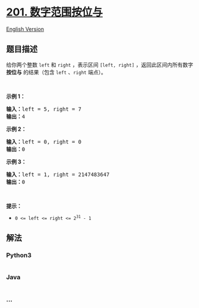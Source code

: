 # [201. 数字范围按位与](https://leetcode-cn.com/problems/bitwise-and-of-numbers-range)

[English Version](https://github.com/yanglr/leetcode-ac/blob/master/assets/0200-0299/0201.Bitwise%20AND%20of%20Numbers%20Range/README_EN.md)

## 题目描述

<!-- 这里写题目描述 -->

<p>给你两个整数 <code>left</code> 和 <code>right</code> ，表示区间 <code>[left, right]</code> ，返回此区间内所有数字 <strong>按位与</strong> 的结果（包含 <code>left</code> 、<code>right</code> 端点）。</p>

<p> </p>

<p><strong>示例 1：</strong></p>

<pre>
<strong>输入：</strong>left = 5, right = 7
<strong>输出：</strong>4
</pre>

<p><strong>示例 2：</strong></p>

<pre>
<strong>输入：</strong>left = 0, right = 0
<strong>输出：</strong>0
</pre>

<p><strong>示例 3：</strong></p>

<pre>
<strong>输入：</strong>left = 1, right = 2147483647
<strong>输出：</strong>0
</pre>

<p> </p>

<p><strong>提示：</strong></p>

<ul>
	<li><code>0 <= left <= right <= 2<sup>31</sup> - 1</code></li>
</ul>


## 解法

<!-- 这里可写通用的实现逻辑 -->

<!-- tabs:start -->

### **Python3**

<!-- 这里可写当前语言的特殊实现逻辑 -->

```python

```

### **Java**

<!-- 这里可写当前语言的特殊实现逻辑 -->

```java

```

### **...**

```

```

<!-- tabs:end -->
